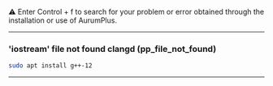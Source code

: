 ⚠️ Enter Control + f to search for your problem or error obtained through the installation or use of AurumPlus.

---

### 'iostream' file not found clangd (pp_file_not_found)

```bash
sudo apt install g++-12
```

---
